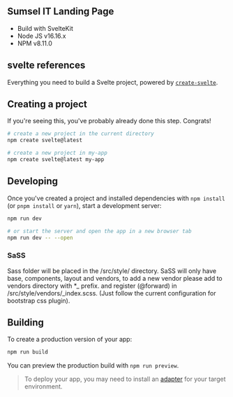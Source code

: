 ## Sumsel IT Landing Page

- Build with SvelteKit
- Node JS v16.16.x
- NPM v8.11.0

## svelte references

Everything you need to build a Svelte project, powered by [`create-svelte`](https://github.com/sveltejs/kit/tree/master/packages/create-svelte).

## Creating a project

If you're seeing this, you've probably already done this step. Congrats!

```bash
# create a new project in the current directory
npm create svelte@latest

# create a new project in my-app
npm create svelte@latest my-app
```

## Developing

Once you've created a project and installed dependencies with `npm install` (or `pnpm install` or `yarn`), start a development server:

```bash
npm run dev

# or start the server and open the app in a new browser tab
npm run dev -- --open
```

### SaSS

Sass folder will be placed in the /src/style/ directory. SaSS will only have base, components, layout and vendors, to add a new vendor please add to vendors directory with \*\_ prefix. and register (@forward) in /src/style/vendors/\_index.scss. (Just follow the current configuration for bootstrap css plugin).

## Building

To create a production version of your app:

```bash
npm run build
```

You can preview the production build with `npm run preview`.

> To deploy your app, you may need to install an [adapter](https://kit.svelte.dev/docs/adapters) for your target environment.
